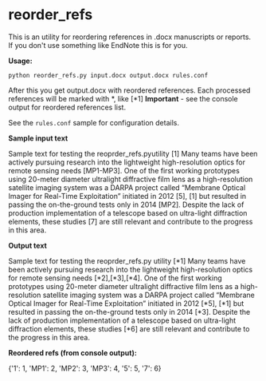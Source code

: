 # reorder_refs

This is an utility for reordering references in .docx manuscripts or reports.  
If you don't use something like EndNote this is for you.  
  
**Usage:**  
```
python reorder_refs.py input.docx output.docx rules.conf  
```  
After this you get output.docx with reordered references.
Each processed references will be marked with *, like [*1]
**Important** - see the console output for reordered references list.

See the `rules.conf` sample for configuration details.  

**Sample input text**  

Sample text for testing the reoprder_refs.pyutility [1]
Many teams have been actively pursuing research into the lightweight high-resolution optics for remote sensing needs [MP1-MP3]. One of the first working prototypes using 20-meter diameter ultralight diffractive film lens as a high-resolution satellite imaging system was a DARPA project called “Membrane Optical Imager for Real-Time Exploitation” initiated in 2012 [5], [1] but resulted in passing the on-the-ground tests only in 2014 [MP2]. Despite the lack of production implementation of a telescope based on ultra-light diffraction elements, these studies [7] are still relevant and contribute to the progress in this area.  


**Output text**  

Sample text for testing the reoprder_refs.py utility [*1]
Many teams have been actively pursuing research into the lightweight high-resolution optics for remote sensing needs [*2],[*3],[*4]. One of the first working prototypes using 20-meter diameter ultralight diffractive film lens as a high-resolution satellite imaging system was a DARPA project called “Membrane Optical Imager for Real-Time Exploitation” initiated in 2012 [*5], [*1] but resulted in passing the on-the-ground tests only in 2014 [*3]. Despite the lack of production implementation of a telescope based on ultra-light diffraction elements, these studies [*6] are still relevant and contribute to the progress in this area.  
  
**Reordered refs (from console output):**

{'1': 1, 'MP1': 2, 'MP2': 3, 'MP3': 4, '5': 5, '7': 6}

